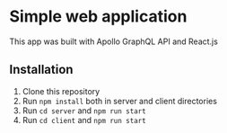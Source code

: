 # Simple web application

This app was built with Apollo GraphQL API and React.js

## Installation

 1. Clone this repository
 2. Run `npm install` both in server and client directories
 3. Run `cd server` and `npm run start`
 4. Run `cd client` and `npm run start`
